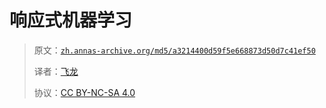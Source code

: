 # 响应式机器学习

> 原文：[`zh.annas-archive.org/md5/a3214400d59f5e668873d50d7c41ef50`](https://zh.annas-archive.org/md5/a3214400d59f5e668873d50d7c41ef50)
> 
> 译者：[飞龙](https://github.com/wizardforcel)
> 
> 协议：[CC BY-NC-SA 4.0](http://creativecommons.org/licenses/by-nc-sa/4.0/)